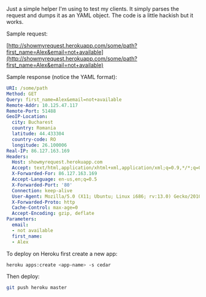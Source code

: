 Just a simple helper I'm using to test my clients.  It simply parses
the request and dumps it as an YAML object. The code is a little
hackish but it works.

Sample request:

[http://showmyrequest.herokuapp.com/some/path?first_name=Alex&email=not+available](http://showmyrequest.herokuapp.com/some/path?first_name=Alex&email=not+available)

Sample response (notice the YAML format):

```yaml
URI: /some/path
Method: GET
Query: first_name=Alex&email=not+available
Remote-Addr: 10.125.47.117
Remote-Port: 51488
GeoIP-Location:
  city: Bucharest
  country: Romania
  latitude: 44.433304
  country-code: RO
  longitude: 26.100006
Real-IP: 86.127.163.169
Headers:
  Host: showmyrequest.herokuapp.com
  Accept: text/html,application/xhtml+xml,application/xml;q=0.9,*/*;q=0.8
  X-Forwarded-For: 86.127.163.169
  Accept-Language: en-us,en;q=0.5
  X-Forwarded-Port: '80'
  Connection: keep-alive
  User-Agent: Mozilla/5.0 (X11; Ubuntu; Linux i686; rv:13.0) Gecko/20100101 Firefox/13.0.1
  X-Forwarded-Proto: http
  Cache-Control: max-age=0
  Accept-Encoding: gzip, deflate
Parameters:
  email:
  - not available
  first_name:
  - Alex
```

To deploy on Heroku first create a new app:

```bash
heroku apps:create <app-name> -s cedar
```

Then deploy:

```bash
git push heroku master
```

